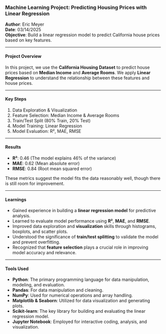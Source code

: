 ### **Machine Learning Project: Predicting Housing Prices with Linear Regression**  
**Author**: Eric Meyer  
**Date**: 03/14/2025  
**Objective**: Build a linear regression model to predict California house prices based on key features.

---

#### **Project Overview**  
In this project, we use the **California Housing Dataset** to predict house prices based on **Median Income** and **Average Rooms**. We apply **Linear Regression** to understand the relationship between these features and house prices.

---

#### **Key Steps**
1. Data Exploration & Visualization
2. Feature Selection: Median Income & Average Rooms
3. Train/Test Split (80% Train, 20% Test)
4. Model Training: Linear Regression
5. Model Evaluation: R², MAE, RMSE

---

#### **Results**

- **R²**: 0.46 (The model explains 46% of the variance)
- **MAE**: 0.62 (Mean absolute error)
- **RMSE**: 0.84 (Root mean squared error)

These metrics suggest the model fits the data reasonably well, though there is still room for improvement.

---

#### **Learnings**

- Gained experience in building a **linear regression model** for predictive analysis.
- Learned to evaluate model performance using **R²**, **MAE**, and **RMSE**.
- Improved data exploration and **visualization** skills through histograms, boxplots, and scatter plots.
- Understood the significance of **train/test splitting** to validate the model and prevent overfitting.
- Recognized that **feature selection** plays a crucial role in improving model accuracy and relevance.

---

#### **Tools Used**

- **Python**: The primary programming language for data manipulation, modeling, and evaluation.
- **Pandas**: For data manipulation and cleaning.
- **NumPy**: Used for numerical operations and array handling.
- **Matplotlib & Seaborn**: Utilized for data visualization and generating plots.
- **Scikit-learn**: The key library for building and evaluating the linear regression model.
- **Jupyter Notebook**: Employed for interactive coding, analysis, and visualization.

